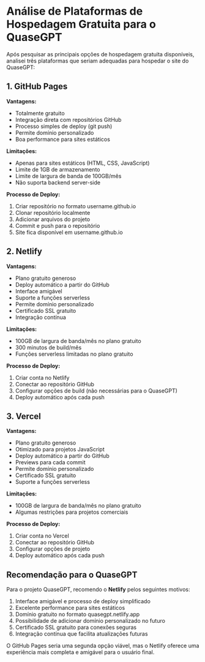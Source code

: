 # Análise de Plataformas de Hospedagem Gratuita para o QuaseGPT

Após pesquisar as principais opções de hospedagem gratuita disponíveis, analisei três plataformas que seriam adequadas para hospedar o site do QuaseGPT:

## 1. GitHub Pages

**Vantagens:**
- Totalmente gratuito
- Integração direta com repositórios GitHub
- Processo simples de deploy (git push)
- Permite domínio personalizado
- Boa performance para sites estáticos

**Limitações:**
- Apenas para sites estáticos (HTML, CSS, JavaScript)
- Limite de 1GB de armazenamento
- Limite de largura de banda de 100GB/mês
- Não suporta backend server-side

**Processo de Deploy:**
1. Criar repositório no formato username.github.io
2. Clonar repositório localmente
3. Adicionar arquivos do projeto
4. Commit e push para o repositório
5. Site fica disponível em username.github.io

## 2. Netlify

**Vantagens:**
- Plano gratuito generoso
- Deploy automático a partir do GitHub
- Interface amigável
- Suporte a funções serverless
- Permite domínio personalizado
- Certificado SSL gratuito
- Integração contínua

**Limitações:**
- 100GB de largura de banda/mês no plano gratuito
- 300 minutos de build/mês
- Funções serverless limitadas no plano gratuito

**Processo de Deploy:**
1. Criar conta no Netlify
2. Conectar ao repositório GitHub
3. Configurar opções de build (não necessárias para o QuaseGPT)
4. Deploy automático após cada push

## 3. Vercel

**Vantagens:**
- Plano gratuito generoso
- Otimizado para projetos JavaScript
- Deploy automático a partir do GitHub
- Previews para cada commit
- Permite domínio personalizado
- Certificado SSL gratuito
- Suporte a funções serverless

**Limitações:**
- 100GB de largura de banda/mês no plano gratuito
- Algumas restrições para projetos comerciais

**Processo de Deploy:**
1. Criar conta no Vercel
2. Conectar ao repositório GitHub
3. Configurar opções de projeto
4. Deploy automático após cada push

## Recomendação para o QuaseGPT

Para o projeto QuaseGPT, recomendo o **Netlify** pelos seguintes motivos:

1. Interface amigável e processo de deploy simplificado
2. Excelente performance para sites estáticos
3. Domínio gratuito no formato quasegpt.netlify.app
4. Possibilidade de adicionar domínio personalizado no futuro
5. Certificado SSL gratuito para conexões seguras
6. Integração contínua que facilita atualizações futuras

O GitHub Pages seria uma segunda opção viável, mas o Netlify oferece uma experiência mais completa e amigável para o usuário final.
